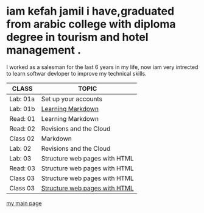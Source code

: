 # iam kefah jamil i have,graduated from arabic college with diploma degree in tourism and hotel management .
I worked as a salesman for the last 6 years in my life, now iam very intrected to learn softwar devloper to improve my technical skills.


CLASS  | TOPIC
------------ | -------------
Lab: 01a | Set up your accounts | 
Lab: 01b | [Learning Markdown ](https://kefahmomani.github.io/reading-note/) 
Read: 01 | Learning Markdown
Read: 02 | Revisions and the Cloud
Class 02 | Markdown
Lab: 02 | Revisions and the Cloud
Lab: 03 | Structure web pages with HTML 
Read: 03  | Structure web pages with HTML 
Class 03  | Structure web pages with HTML
Class 03  | [Structure web pages with HTML ](https://kefahmomani.github.io/reading-note/) 






[my main page ](https://kefahmomani.github.io/reading-note/) 



